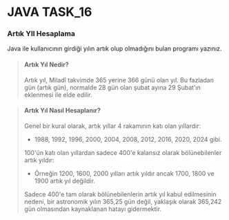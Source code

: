 # JAVA TASK_16
### Artık YIl Hesaplama
Java ile kullanıcının girdiği yılın artık olup olmadığını bulan programı yazınız.
>#### Artık Yıl Nedir?
>Artık yıl, Miladî takvimde 365 yerine 366 günü olan yıl. Bu fazladan gün (artık gün), normalde 28 gün olan şubat ayına 29 Şubat’ın eklenmesi ile elde edilir.

>#### Artık Yıl Nasıl Hesaplanır?
>Genel bir kural olarak, artık yıllar 4 rakamının katı olan yıllardır:
> - 1988, 1992, 1996, 2000, 2004, 2008, 2012, 2016, 2020, 2024 gibi.
> 
> 100'ün katı olan yıllardan sadece 400'e kalansız olarak bölünebilenler artık yıldır:
> 
> - Örneğin 1200, 1600, 2000 yılları artık yıldır ancak 1700, 1800 ve 1900 artık yıl değildir.
>
> Sadece 400'e tam olarak bölünebilenlerin artık yıl kabul edilmesinin nedeni, bir astronomik yılın 365,25 gün değil, yaklaşık olarak 365,242 gün olmasından kaynaklanan hatayı gidermektir.
